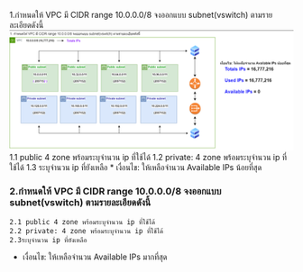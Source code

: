 1.กำหนดให้ VPC มี CIDR range 10.0.0.0/8 จงออกแบบ subnet(vswitch) ตามรายละเอียดดังนี้
  ![Alt text](./01.png)
    1.1 public 4 zone พร้อมระบุจำนวน ip ที่ใช้ได้
    1.2 private: 4 zone พร้อมระบุจำนวน ip ที่ใช้ได้
    1.3 ระบุจำนวน ip ที่ยังเหลือ
    * เงื่อนไข: ให้เหลือจำนวน Available IPs น้อยที่สุด

### 2.กำหนดให้ VPC มี CIDR range 10.0.0.0/8 จงออกแบบ subnet(vswitch) ตามรายละเอียดดังนี้
    2.1 public 4 zone พร้อมระบุจำนวน ip ที่ใช้ได้
    2.2 private: 4 zone พร้อมระบุจำนวน ip ที่ใช้ได้
    2.3ระบุจำนวน ip ที่ยังเหลือ
* เงื่อนไข: ให้เหลือจำนวน Available IPs มากที่สุด
